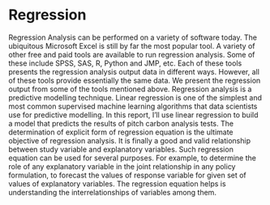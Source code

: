 # Regression
Regression Analysis can be performed on a variety of software today. The ubiquitous Microsoft Excel is still by far the most popular tool. A variety of other free and paid tools are available to run regression analysis. Some of these include SPSS, SAS, R, Python and JMP, etc. Each of these tools presents the regression analysis output data in different ways. However, all of these tools provide essentially the same data. We present the regression output from some of the tools mentioned above.  Regression analysis is a predictive modelling technique. Linear regression is one of the simplest and most common supervised machine learning algorithms that data scientists use for predictive modelling. In this report, I’ll use linear regression to build a model that predicts the results of pitch carbon analysis tests. The determination of explicit form of regression equation is the ultimate objective of regression analysis. It is finally a good and valid relationship between study variable and explanatory variables. Such regression equation can be used for several purposes. For example, to determine the role of any explanatory variable in the joint relationship in any policy formulation, to forecast the values of response variable for given set of values of explanatory variables. The regression equation helps is understanding the interrelationships of variables among them. 
